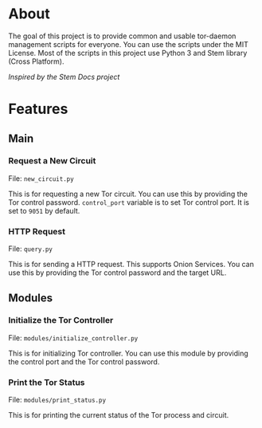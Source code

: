 # About
The goal of this project is to provide common and usable tor-daemon management scripts for everyone.
You can use the scripts under the MIT License.
Most of the scripts in this project use Python 3 and Stem library (Cross Platform).

*Inspired by the Stem Docs project*

# Features

## Main

### Request a New Circuit
File: `new_circuit.py`

This is for requesting a new Tor circuit. You can use this by providing the Tor control password.
`control_port` variable is to set Tor control port. It is set to `9051` by default.

### HTTP Request
File: `query.py`

This is for sending a HTTP request. This supports Onion Services. You can use this by providing the Tor control password and the target URL.

## Modules

### Initialize the Tor Controller
File: `modules/initialize_controller.py`

This is for initializing Tor controller. You can use this module by providing the control port and the Tor control password.

### Print the Tor Status
File: `modules/print_status.py`

This is for printing the current status of the Tor process and circuit.